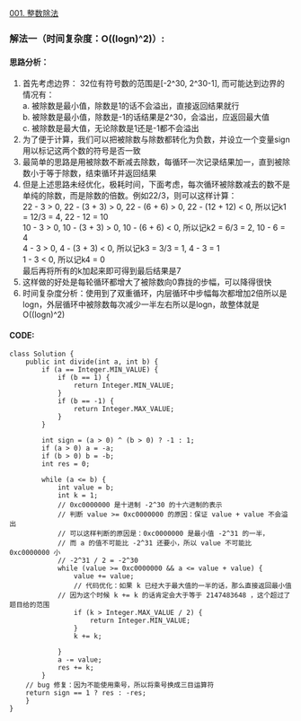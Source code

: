 [001. 整数除法](https://leetcode.cn/problems/xoh6Oh/)

### 解法一（时间复杂度：O((logn)^2)）:
#### 思路分析：
1. 首先考虑边界：
   32位有符号数的范围是[-2^30, 2^30-1], 而可能达到边界的情况有：  
   a. 被除数是最小值，除数是1的话不会溢出，直接返回结果就行  
   b. 被除数是最小值，除数是-1的话结果是2^30，会溢出，应返回最大值  
   c. 被除数是最大值，无论除数是1还是-1都不会溢出  
2. 为了便于计算，我们可以把被除数与除数都转化为负数，并设立一个变量sign用以标记这两个数的符号是否一致  
3. 最简单的思路是用被除数不断减去除数，每循环一次记录结果加一，直到被除数小于等于除数，结束循环并返回结果
4. 但是上述思路未经优化，极耗时间，下面考虑，每次循环被除数减去的数不是单纯的除数，而是除数的倍数。例如22/3，则可以这样计算：  
   22 - 3 > 0, 22 - (3 + 3) > 0, 22 - (6 + 6) > 0, 22 - (12 + 12) < 0, 所以记k1 = 12/3 = 4, 22 - 12 = 10  
   10 - 3 > 0, 10 - (3 + 3) > 0, 10 - (6 + 6) < 0, 所以记k2 = 6/3 = 2, 10 - 6 = 4  
   4 - 3 > 0, 4 - (3 + 3) < 0, 所以记k3 = 3/3 = 1, 4 - 3 = 1  
   1 - 3 < 0, 所以记k4 = 0  
   最后再将所有的k加起来即可得到最后结果是7
5. 这样做的好处是每轮循环都增大了被除数向0靠拢的步幅，可以降得很快
6. 时间复杂度分析：使用到了双重循环，内层循环中步幅每次都增加2倍所以是logn，外层循环中被除数每次减少一半左右所以是logn，故整体就是O((logn)^2)

#### CODE:

```
class Solution {
    public int divide(int a, int b) {
        if (a == Integer.MIN_VALUE) {
            if (b == 1) {
                return Integer.MIN_VALUE;
            }
            if (b == -1) {
                return Integer.MAX_VALUE;
            }
        }

        int sign = (a > 0) ^ (b > 0) ? -1 : 1;
        if (a > 0) a = -a;
        if (b > 0) b = -b;
        int res = 0;

        while (a <= b) {
            int value = b;
            int k = 1;
            // 0xc0000000 是十进制 -2^30 的十六进制的表示
            // 判断 value >= 0xc0000000 的原因：保证 value + value 不会溢出
            // 可以这样判断的原因是：0xc0000000 是最小值 -2^31 的一半，
            // 而 a 的值不可能比 -2^31 还要小，所以 value 不可能比 0xc0000000 小
            // -2^31 / 2 = -2^30
            while (value >= 0xc0000000 && a <= value + value) {
                value += value;
                // 代码优化：如果 k 已经大于最大值的一半的话，那么直接返回最小值
            // 因为这个时候 k += k 的话肯定会大于等于 2147483648 ，这个超过了题目给的范围
                if (k > Integer.MAX_VALUE / 2) {
                    return Integer.MIN_VALUE;
                }
                k += k;

            }
            a -= value;
            res += k;
        }
    // bug 修复：因为不能使用乘号，所以将乘号换成三目运算符
    return sign == 1 ? res : -res;
    }
}
```
